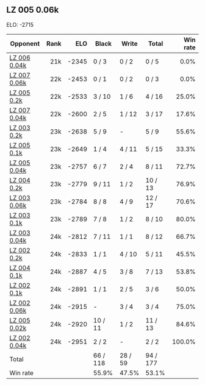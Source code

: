## LZ 005 0.06k ##

ELO: -2715

Opponent | Rank | ELO | Black | Write | Total | Win rate
---------|-----:|----:|-------|-------|-------|-------:
[LZ 006 0.04k](LZ%20006%200.04k.md) | 21k | -2345 | 0 / 3 | 0 / 2 | 0 / 5 | 0.0%
[LZ 007 0.06k](LZ%20007%200.06k.md) | 22k | -2453 | 0 / 1 | 0 / 2 | 0 / 3 | 0.0%
[LZ 005 0.2k](LZ%20005%200.2k.md) | 22k | -2533 | 3 / 10 | 1 / 6 | 4 / 16 | 25.0%
[LZ 007 0.04k](LZ%20007%200.04k.md) | 22k | -2600 | 2 / 5 | 1 / 12 | 3 / 17 | 17.6%
[LZ 003 0.2k](LZ%20003%200.2k.md) | 23k | -2638 | 5 / 9 | - | 5 / 9 | 55.6%
[LZ 005 0.1k](LZ%20005%200.1k.md) | 23k | -2649 | 1 / 4 | 4 / 11 | 5 / 15 | 33.3%
[LZ 005 0.04k](LZ%20005%200.04k.md) | 23k | -2757 | 6 / 7 | 2 / 4 | 8 / 11 | 72.7%
[LZ 004 0.2k](LZ%20004%200.2k.md) | 23k | -2779 | 9 / 11 | 1 / 2 | 10 / 13 | 76.9%
[LZ 003 0.06k](LZ%20003%200.06k.md) | 23k | -2784 | 8 / 8 | 4 / 9 | 12 / 17 | 70.6%
[LZ 003 0.1k](LZ%20003%200.1k.md) | 23k | -2789 | 7 / 8 | 1 / 2 | 8 / 10 | 80.0%
[LZ 003 0.04k](LZ%20003%200.04k.md) | 24k | -2812 | 7 / 11 | 1 / 1 | 8 / 12 | 66.7%
[LZ 002 0.2k](LZ%20002%200.2k.md) | 24k | -2833 | 1 / 1 | 4 / 10 | 5 / 11 | 45.5%
[LZ 004 0.1k](LZ%20004%200.1k.md) | 24k | -2887 | 4 / 5 | 3 / 8 | 7 / 13 | 53.8%
[LZ 002 0.1k](LZ%20002%200.1k.md) | 24k | -2891 | 1 / 1 | 2 / 5 | 3 / 6 | 50.0%
[LZ 002 0.06k](LZ%20002%200.06k.md) | 24k | -2915 | - | 3 / 4 | 3 / 4 | 75.0%
[LZ 005 0.02k](LZ%20005%200.02k.md) | 24k | -2920 | 10 / 11 | 1 / 2 | 11 / 13 | 84.6%
[LZ 002 0.04k](LZ%20002%200.04k.md) | 24k | -2951 | 2 / 2 | - | 2 / 2 | 100.0%
Total | | | 66 / 118 | 28 / 59 | 94 / 177 | 
Win rate| | | 55.9% | 47.5% | 53.1% | 
